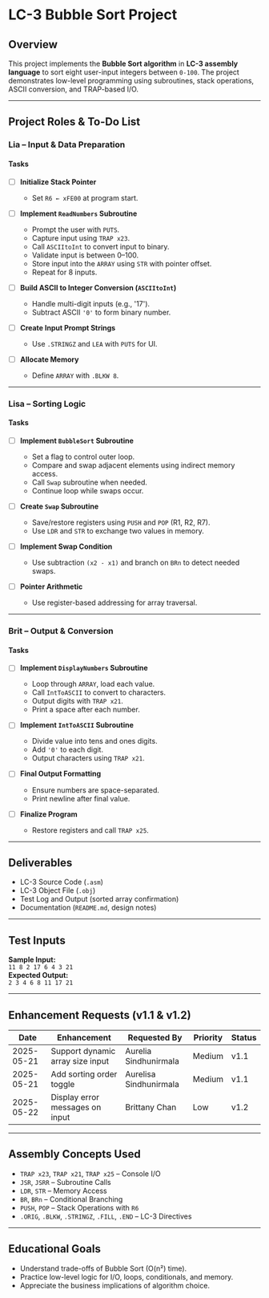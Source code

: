 # LC-3 Bubble Sort Project

## Overview

This project implements the **Bubble Sort algorithm** in **LC-3 assembly language** to sort eight user-input integers between `0-100`. The project demonstrates low-level programming using subroutines, stack operations, ASCII conversion, and TRAP-based I/O.

---

## Project Roles & To-Do List

### Lia – Input & Data Preparation 

#### Tasks
- [ ] **Initialize Stack Pointer**
  - Set `R6 ← xFE00` at program start.

- [ ] **Implement `ReadNumbers` Subroutine**
  - Prompt the user with `PUTS`.
  - Capture input using `TRAP x23`.
  - Call `ASCIItoInt` to convert input to binary.
  - Validate input is between 0–100.
  - Store input into the `ARRAY` using `STR` with pointer offset.
  - Repeat for 8 inputs.

- [ ] **Build ASCII to Integer Conversion (`ASCIItoInt`)**
  - Handle multi-digit inputs (e.g., '17').
  - Subtract ASCII `'0'` to form binary number.

- [ ] **Create Input Prompt Strings**
  - Use `.STRINGZ` and `LEA` with `PUTS` for UI.

- [ ] **Allocate Memory**
  - Define `ARRAY` with `.BLKW 8`.

---

### Lisa – Sorting Logic 

#### Tasks
- [ ] **Implement `BubbleSort` Subroutine**
  - Set a flag to control outer loop.
  - Compare and swap adjacent elements using indirect memory access.
  - Call `Swap` subroutine when needed.
  - Continue loop while swaps occur.

- [ ] **Create `Swap` Subroutine**
  - Save/restore registers using `PUSH` and `POP` (R1, R2, R7).
  - Use `LDR` and `STR` to exchange two values in memory.

- [ ] **Implement Swap Condition**
  - Use subtraction `(x2 - x1)` and branch on `BRn` to detect needed swaps.

- [ ] **Pointer Arithmetic**
  - Use register-based addressing for array traversal.

---

### Brit – Output & Conversion 

#### Tasks
- [ ] **Implement `DisplayNumbers` Subroutine**
  - Loop through `ARRAY`, load each value.
  - Call `IntToASCII` to convert to characters.
  - Output digits with `TRAP x21`.
  - Print a space after each number.

- [ ] **Implement `IntToASCII` Subroutine**
  - Divide value into tens and ones digits.
  - Add `'0'` to each digit.
  - Output characters using `TRAP x21`.

- [ ] **Final Output Formatting**
  - Ensure numbers are space-separated.
  - Print newline after final value.

- [ ] **Finalize Program**
  - Restore registers and call `TRAP x25`.

---

## Deliverables

- LC-3 Source Code (`.asm`)
- LC-3 Object File (`.obj`)
- Test Log and Output (sorted array confirmation)
- Documentation (`README.md`, design notes)

---

## Test Inputs

**Sample Input:**  
`11 8 2 17 6 4 3 21`  
**Expected Output:**  
`2 3 4 6 8 11 17 21`

---

## Enhancement Requests (v1.1 & v1.2)

| Date       | Enhancement                      | Requested By           | Priority | Status |
|------------|----------------------------------|-------------------------|----------|--------|
| 2025-05-21 | Support dynamic array size input | Aurelia Sindhunirmala  | Medium   | v1.1   |
| 2025-05-21 | Add sorting order toggle         | Aurelisa Sindhunirmala | Medium   | v1.1   |
| 2025-05-22 | Display error messages on input  | Brittany Chan          | Low      | v1.2   |

---

## Assembly Concepts Used

- `TRAP x23`, `TRAP x21`, `TRAP x25` – Console I/O
- `JSR`, `JSRR` – Subroutine Calls
- `LDR`, `STR` – Memory Access
- `BR`, `BRn` – Conditional Branching
- `PUSH`, `POP` – Stack Operations with `R6`
- `.ORIG`, `.BLKW`, `.STRINGZ`, `.FILL`, `.END` – LC-3 Directives

---

## Educational Goals

- Understand trade-offs of Bubble Sort (O(n²) time).
- Practice low-level logic for I/O, loops, conditionals, and memory.
- Appreciate the business implications of algorithm choice.
